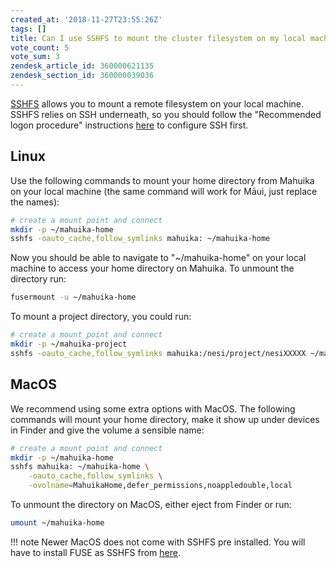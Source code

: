 ```yaml
---
created_at: '2018-11-27T23:55:26Z'
tags: []
title: Can I use SSHFS to mount the cluster filesystem on my local machine?
vote_count: 5
vote_sum: 3
zendesk_article_id: 360000621135
zendesk_section_id: 360000039036
---
```


[SSHFS](https://github.com/libfuse/sshfs) allows you to mount a remote
filesystem on your local machine. SSHFS relies on SSH underneath, so you
should follow the "Recommended logon procedure" instructions
[here](../../Getting_Started/Accessing_the_HPCs/Choosing_and_Configuring_Software_for_Connecting_to_the_Clusters.md) to configure SSH
first.

## Linux

Use the following commands to mount your home directory from Mahuika on
your local machine (the same command will work for Māui, just replace
the names):

```sh
# create a mount point and connect
mkdir -p ~/mahuika-home
sshfs -oauto_cache,follow_symlinks mahuika: ~/mahuika-home
```

Now you should be able to navigate to "~/mahuika-home" on your local
machine to access your home directory on Mahuika. To unmount the
directory run:

```sh
fusermount -u ~/mahuika-home
```

To mount a project directory, you could run:

```sh
# create a mount point and connect
mkdir -p ~/mahuika-project
sshfs -oauto_cache,follow_symlinks mahuika:/nesi/project/nesiXXXXX ~/mahuika-project
```

## MacOS

We recommend using some extra options with MacOS. The following commands
will mount your home directory, make it show up under devices in Finder
and give the volume a sensible name:

```sh
# create a mount point and connect
mkdir -p ~/mahuika-home
sshfs mahuika: ~/mahuika-home \
    -oauto_cache,follow_symlinks \
    -ovolname=MahuikaHome,defer_permissions,noappledouble,local 
```

To unmount the directory on MacOS, either eject from Finder or run:

```sh
umount ~/mahuika-home
```

!!! note
     Newer MacOS does not come with SSHFS pre installed. You will have to
     install FUSE as SSHFS from [here](https://osxfuse.github.io/).
